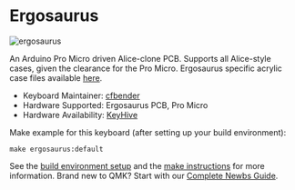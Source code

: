 # Ergosaurus

![ergosaurus](https://i.imgur.com/9yLCcpH.jpg)

An Arduino Pro Micro driven Alice-clone PCB. Supports all Alice-style cases, given the clearance for the Pro Micro. Ergosaurus specific acrylic case files available [here](https://github.com/cfbender/Lubrigante).

* Keyboard Maintainer: [cfbender](https://github.com/cfbender)
* Hardware Supported: Ergosaurus PCB, Pro Micro
* Hardware Availability: [KeyHive](https://keyhive.xyz)

Make example for this keyboard (after setting up your build environment):

    make ergosaurus:default

See the [build environment setup](https://docs.qmk.fm/#/getting_started_build_tools) and the [make instructions](https://docs.qmk.fm/#/getting_started_make_guide) for more information. Brand new to QMK? Start with our [Complete Newbs Guide](https://docs.qmk.fm/#/newbs).
